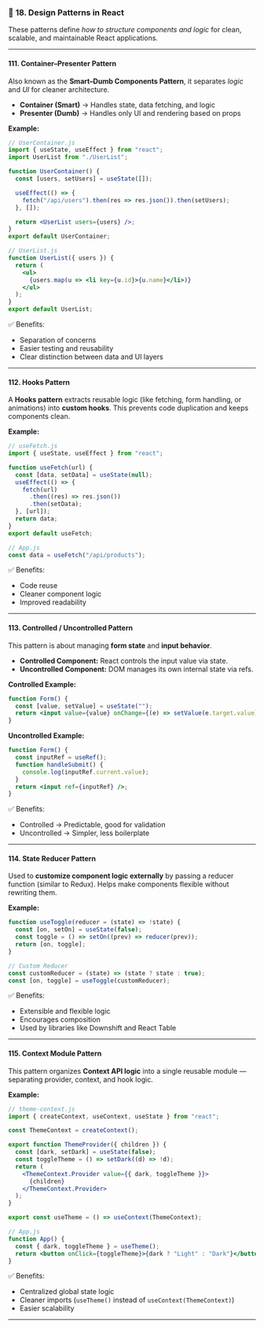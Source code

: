 ### 🧩 **18. Design Patterns in React**

These patterns define _how to structure components and logic_ for clean, scalable, and maintainable React applications.

---

#### **111. Container–Presenter Pattern**

Also known as the **Smart–Dumb Components Pattern**, it separates _logic_ and _UI_ for cleaner architecture.

- **Container (Smart)** → Handles state, data fetching, and logic
- **Presenter (Dumb)** → Handles only UI and rendering based on props

**Example:**

```jsx
// UserContainer.js
import { useState, useEffect } from "react";
import UserList from "./UserList";

function UserContainer() {
  const [users, setUsers] = useState([]);

  useEffect(() => {
    fetch("/api/users").then(res => res.json()).then(setUsers);
  }, []);

  return <UserList users={users} />;
}
export default UserContainer;

// UserList.js
function UserList({ users }) {
  return (
    <ul>
      {users.map(u => <li key={u.id}>{u.name}</li>)}
    </ul>
  );
}
export default UserList;
```

✅ Benefits:

- Separation of concerns
- Easier testing and reusability
- Clear distinction between data and UI layers

---

#### **112. Hooks Pattern**

A **Hooks pattern** extracts reusable logic (like fetching, form handling, or animations) into **custom hooks**.
This prevents code duplication and keeps components clean.

**Example:**

```jsx
// useFetch.js
import { useState, useEffect } from "react";

function useFetch(url) {
  const [data, setData] = useState(null);
  useEffect(() => {
    fetch(url)
      .then((res) => res.json())
      .then(setData);
  }, [url]);
  return data;
}
export default useFetch;

// App.js
const data = useFetch("/api/products");
```

✅ Benefits:

- Code reuse
- Cleaner component logic
- Improved readability

---

#### **113. Controlled / Uncontrolled Pattern**

This pattern is about managing **form state** and **input behavior**.

- **Controlled Component:** React controls the input value via state.
- **Uncontrolled Component:** DOM manages its own internal state via refs.

**Controlled Example:**

```jsx
function Form() {
  const [value, setValue] = useState("");
  return <input value={value} onChange={(e) => setValue(e.target.value)} />;
}
```

**Uncontrolled Example:**

```jsx
function Form() {
  const inputRef = useRef();
  function handleSubmit() {
    console.log(inputRef.current.value);
  }
  return <input ref={inputRef} />;
}
```

✅ Benefits:

- Controlled → Predictable, good for validation
- Uncontrolled → Simpler, less boilerplate

---

#### **114. State Reducer Pattern**

Used to **customize component logic externally** by passing a reducer function (similar to Redux).
Helps make components flexible without rewriting them.

**Example:**

```jsx
function useToggle(reducer = (state) => !state) {
  const [on, setOn] = useState(false);
  const toggle = () => setOn((prev) => reducer(prev));
  return [on, toggle];
}

// Custom Reducer
const customReducer = (state) => (state ? state : true);
const [on, toggle] = useToggle(customReducer);
```

✅ Benefits:

- Extensible and flexible logic
- Encourages composition
- Used by libraries like Downshift and React Table

---

#### **115. Context Module Pattern**

This pattern organizes **Context API logic** into a single reusable module — separating provider, context, and hook logic.

**Example:**

```jsx
// theme-context.js
import { createContext, useContext, useState } from "react";

const ThemeContext = createContext();

export function ThemeProvider({ children }) {
  const [dark, setDark] = useState(false);
  const toggleTheme = () => setDark((d) => !d);
  return (
    <ThemeContext.Provider value={{ dark, toggleTheme }}>
      {children}
    </ThemeContext.Provider>
  );
}

export const useTheme = () => useContext(ThemeContext);

// App.js
function App() {
  const { dark, toggleTheme } = useTheme();
  return <button onClick={toggleTheme}>{dark ? "Light" : "Dark"}</button>;
}
```

✅ Benefits:

- Centralized global state logic
- Cleaner imports (`useTheme()` instead of `useContext(ThemeContext)`)
- Easier scalability

---
